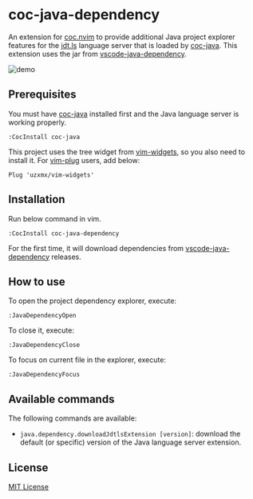 # coc-java-dependency

An extension for [coc.nvim](https://github.com/neoclide/coc.nvim) to provide
additional Java project explorer features for the
[jdt.ls](https://github.com/eclipse/eclipse.jdt.ls) language server that is
loaded by [coc-java](https://github.com/neoclide/coc-java). This extension uses
the jar from
[vscode-java-dependency](https://github.com/Microsoft/vscode-java-dependency).

![demo](https://github.com/uzxmx/assets/blob/master/coc-java-dependency.gif)

## Prerequisites

You must have [coc-java](https://github.com/neoclide/coc-java) installed first
and the Java language server is working properly.

```
:CocInstall coc-java
```

This project uses the tree widget from
[vim-widgets](https://github.com/uzxmx/vim-widgets), so you also need to install
it. For [vim-plug](https://github.com/junegunn/vim-plug) users, add below:

```
Plug 'uzxmx/vim-widgets'
```

## Installation

Run below command in vim.

```
:CocInstall coc-java-dependency
```

For the first time, it will download dependencies from
[vscode-java-dependency](https://github.com/Microsoft/vscode-java-dependency)
releases.

## How to use

To open the project dependency explorer, execute:

```
:JavaDependencyOpen
```

To close it, execute:

```
:JavaDependencyClose
```

To focus on current file in the explorer, execute:

```
:JavaDependencyFocus
```

## Available commands

The following commands are available:

* `java.dependency.downloadJdtlsExtension [version]`: download the default (or
  specific) version of the Java language server extension.

## License

[MIT License](LICENSE)
